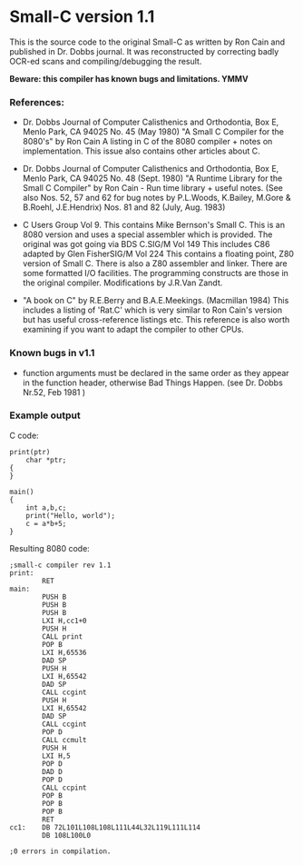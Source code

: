# Small-C version 1.1

This is the source code to the original Small-C as written by Ron Cain and published in Dr. Dobbs journal. It was reconstructed by correcting badly OCR-ed scans and compiling/debugging the result.

<b>Beware: this compiler has known bugs and limitations. YMMV</b>

### References:
* Dr. Dobbs Journal of Computer Calisthenics and Orthodontia, Box E, Menlo Park, CA 94025 No. 45 (May 1980) "A Small C Compiler for the 8080's" by Ron Cain A listing in C of the 8080 compiler + notes on implementation. This issue also contains other articles about C.

* Dr. Dobbs Journal of Computer Calisthenics and Orthodontia, Box E, Menlo Park, CA 94025 No. 48 (Sept. 1980) "A Runtime Library for the Small C Compiler" by Ron Cain - Run time library + useful notes. (See also Nos. 52, 57 and 62 for bug notes by P.L.Woods, K.Bailey, M.Gore & B.Roehl, J.E.Hendrix) Nos. 81 and 82 (July, Aug. 1983) 

* C Users Group Vol 9. This contains Mike Bernson's Small C. This is an 8080 version and uses a special assembler which is provided. The original was got going via BDS C.SIG/M Vol 149 This includes C86 adapted by Glen FisherSIG/M Vol 224 This contains a floating point, Z80 version of Small C. There is also a Z80 assembler and linker. There are some formatted I/O facilities. The programming constructs are those in the original compiler. Modifications by J.R.Van Zandt.

* "A book on C" by R.E.Berry and B.A.E.Meekings. (Macmillan 1984) This includes a listing of 'Rat.C' which is very similar to Ron Cain's version but has useful cross-reference listings etc. This reference is also worth examining if you want to adapt the compiler to other CPUs.

### Known bugs in v1.1
* function arguments must be declared in the same order as they appear in the function header, otherwise Bad Things Happen. (see Dr. Dobbs Nr.52, Feb 1981 )

### Example output

C code:
```
print(ptr)
    char *ptr;
{
}

main()
{
    int a,b,c;
    print("Hello, world");
    c = a*b+5;
}
```

Resulting 8080 code:

```
;small-c compiler rev 1.1
print:
        RET
main:
        PUSH B
        PUSH B
        PUSH B
        LXI H,cc1+0
        PUSH H
        CALL print
        POP B
        LXI H,65536
        DAD SP
        PUSH H
        LXI H,65542
        DAD SP
        CALL ccgint
        PUSH H
        LXI H,65542
        DAD SP
        CALL ccgint
        POP D
        CALL ccmult
        PUSH H
        LXI H,5
        POP D
        DAD D
        POP D
        CALL ccpint
        POP B
        POP B
        POP B
        RET
cc1:    DB 72L101L108L108L111L44L32L119L111L114
        DB 108L100L0

;0 errors in compilation.
```